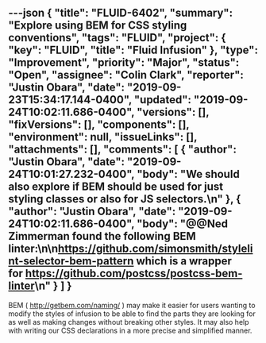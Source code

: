 ---json
{
  "title": "FLUID-6402",
  "summary": "Explore using BEM for CSS styling conventions",
  "tags": "FLUID",
  "project": {
    "key": "FLUID",
    "title": "Fluid Infusion"
  },
  "type": "Improvement",
  "priority": "Major",
  "status": "Open",
  "assignee": "Colin Clark",
  "reporter": "Justin Obara",
  "date": "2019-09-23T15:34:17.144-0400",
  "updated": "2019-09-24T10:02:11.686-0400",
  "versions": [],
  "fixVersions": [],
  "components": [],
  "environment": null,
  "issueLinks": [],
  "attachments": [],
  "comments": [
    {
      "author": "Justin Obara",
      "date": "2019-09-24T10:01:27.232-0400",
      "body": "We should also explore if BEM should be used for just styling classes or also for JS selectors.\n"
    },
    {
      "author": "Justin Obara",
      "date": "2019-09-24T10:02:11.686-0400",
      "body": "@@Ned Zimmerman found the following BEM linter:\n\n<https://github.com/simonsmith/stylelint-selector-bem-pattern> which is a wrapper for <https://github.com/postcss/postcss-bem-linter>\n"
    }
  ]
}
---
BEM ( <http://getbem.com/naming/> ) may make it easier for users wanting to modify the styles of infusion to be able to find the parts they are looking for as well as making changes without breaking other styles. It may also help with writing our CSS declarations in a more precise and simplified manner.

        